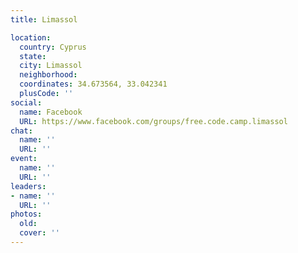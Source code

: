 ```yaml
---
title: Limassol

location:
  country: Cyprus
  state: 
  city: Limassol
  neighborhood: 
  coordinates: 34.673564, 33.042341
  plusCode: ''
social:
  name: Facebook
  URL: https://www.facebook.com/groups/free.code.camp.limassol
chat:
  name: ''
  URL: ''
event:
  name: ''
  URL: ''
leaders:
- name: ''
  URL: ''
photos:
  old: 
  cover: ''
---
```

